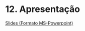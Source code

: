 # 12. Apresentação

<a href='https://github.com/ICEI-PUC-Minas-PMV-ADS/pmv-ads-2023-2-e2-proj-int-t3-pmv-ads-2023-2-e2-proj-web-t3-g1-cadastroDeProcessos/blob/main/presentation/Pres.pptx'>Slides (Formato MS-Powerpoint)</a>
